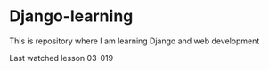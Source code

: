 # Django-learning
This is repository where I am learning Django and web development

Last watched lesson 03-019
